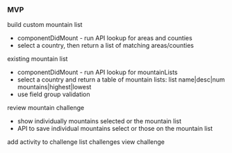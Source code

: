### MVP

build custom mountain list

- componentDidMount - run API lookup for areas and counties
- select a country, then return a list of matching areas/counties

existing mountain list

- componentDidMount - run API lookup for mountainLists
- select a country and return a table of mountain lists: list name|desc|num mountains|highest|lowest
- use field group validation

review mountain challenge

- show individually mountains selected or the mountain list
- API to save individual mountains select or those on the mountain list

add activity to challenge
list challenges
view challenge
